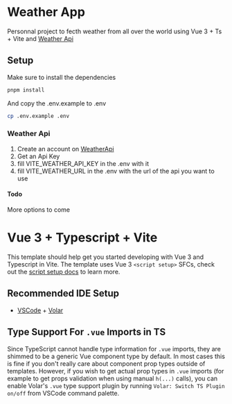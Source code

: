 # Weather App

Personnal project to fecth weather from all over the world using Vue 3 + Ts + Vite and [Weather Api](https://www.weatherapi.com/)

## Setup

Make sure to install the dependencies

```bash
pnpm install
```

And copy the .env.example to .env

```bash
cp .env.example .env
```

### Weather Api

1. Create an account on [WeatherApi](https://www.weatherapi.com/)
2. Get an Api Key
3. fill VITE_WEATHER_API_KEY in the .env with it
4. fill VITE_WEATHER_URL in the .env with the url of the api you want to use

#### Todo

More options to come


# Vue 3 + Typescript + Vite

This template should help get you started developing with Vue 3 and Typescript in Vite. The template uses Vue 3 `<script setup>` SFCs, check out the [script setup docs](https://v3.vuejs.org/api/sfc-script-setup.html#sfc-script-setup) to learn more.

## Recommended IDE Setup

- [VSCode](https://code.visualstudio.com/) + [Volar](https://marketplace.visualstudio.com/items?itemName=johnsoncodehk.volar)

## Type Support For `.vue` Imports in TS

Since TypeScript cannot handle type information for `.vue` imports, they are shimmed to be a generic Vue component type by default. In most cases this is fine if you don't really care about component prop types outside of templates. However, if you wish to get actual prop types in `.vue` imports (for example to get props validation when using manual `h(...)` calls), you can enable Volar's `.vue` type support plugin by running `Volar: Switch TS Plugin on/off` from VSCode command palette.
